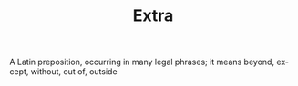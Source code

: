 ---
title: Extra
letter: E
permalink: "/definitions/bld-extra.html"
body: A Latin preposition, occurring in many legal phrases; it means beyond, ex-cept,
  without, out of, outside
published_at: '2018-07-07'
source: Black's Law Dictionary 2nd Ed (1910)
layout: post
---